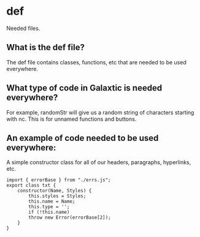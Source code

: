 # def
Needed files.

## What is the def file?
The def file contains classes, functions, etc that are needed to be used everywhere.

## What type of code in Galaxtic is needed everywhere?
For example, randomStr will give us a random string of characters starting with nc. This is for unnamed functions and buttons.

## An example of code needed to be used everywhere:
A simple constructor class for all of our headers, paragraphs, hyperlinks, etc.

    import { errorBase } from "./errs.js";
    export class txt {
        constructor(Name, Styles) {
            this.styles = Styles;
            this.name = Name;
            this.type = '';
            if (!this.name)
            throw new Error(errorBase[2]);
        }
    }

